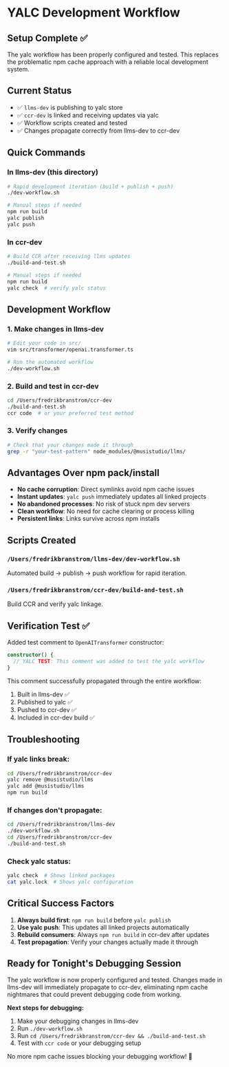 # YALC Development Workflow

## Setup Complete ✅

The yalc workflow has been properly configured and tested. This replaces the problematic npm cache approach with a reliable local development system.

## Current Status

- ✅ `llms-dev` is publishing to yalc store
- ✅ `ccr-dev` is linked and receiving updates via yalc
- ✅ Workflow scripts created and tested
- ✅ Changes propagate correctly from llms-dev to ccr-dev

## Quick Commands

### In llms-dev (this directory)
```bash
# Rapid development iteration (build + publish + push)
./dev-workflow.sh

# Manual steps if needed
npm run build
yalc publish
yalc push
```

### In ccr-dev
```bash
# Build CCR after receiving llms updates
./build-and-test.sh

# Manual steps if needed
npm run build
yalc check  # verify yalc status
```

## Development Workflow

### 1. Make changes in llms-dev
```bash
# Edit your code in src/
vim src/transformer/openai.transformer.ts

# Run the automated workflow
./dev-workflow.sh
```

### 2. Build and test in ccr-dev
```bash
cd /Users/fredrikbranstrom/ccr-dev
./build-and-test.sh
ccr code  # or your preferred test method
```

### 3. Verify changes
```bash
# Check that your changes made it through
grep -r "your-test-pattern" node_modules/@musistudio/llms/
```

## Advantages Over npm pack/install

- **No cache corruption**: Direct symlinks avoid npm cache issues
- **Instant updates**: `yalc push` immediately updates all linked projects  
- **No abandoned processes**: No risk of stuck npm dev servers
- **Clean workflow**: No need for cache clearing or process killing
- **Persistent links**: Links survive across npm installs

## Scripts Created

### `/Users/fredrikbranstrom/llms-dev/dev-workflow.sh`
Automated build → publish → push workflow for rapid iteration.

### `/Users/fredrikbranstrom/ccr-dev/build-and-test.sh`  
Build CCR and verify yalc linkage.

## Verification Test ✅

Added test comment to `OpenAITransformer` constructor:
```typescript
constructor() {
  // YALC TEST: This comment was added to test the yalc workflow  
}
```

This comment successfully propagated through the entire workflow:
1. Built in llms-dev ✅
2. Published to yalc ✅  
3. Pushed to ccr-dev ✅
4. Included in ccr-dev build ✅

## Troubleshooting

### If yalc links break:
```bash
cd /Users/fredrikbranstrom/ccr-dev
yalc remove @musistudio/llms
yalc add @musistudio/llms
npm run build
```

### If changes don't propagate:
```bash
cd /Users/fredrikbranstrom/llms-dev
./dev-workflow.sh
cd /Users/fredrikbranstrom/ccr-dev  
./build-and-test.sh
```

### Check yalc status:
```bash
yalc check  # Shows linked packages
cat yalc.lock  # Shows yalc configuration
```

## Critical Success Factors

1. **Always build first**: `npm run build` before `yalc publish`
2. **Use yalc push**: This updates all linked projects automatically
3. **Rebuild consumers**: Always `npm run build` in ccr-dev after updates
4. **Test propagation**: Verify your changes actually made it through

## Ready for Tonight's Debugging Session

The yalc workflow is now properly configured and tested. Changes made in llms-dev will immediately propagate to ccr-dev, eliminating npm cache nightmares that could prevent debugging code from working.

**Next steps for debugging:**
1. Make your debugging changes in llms-dev
2. Run `./dev-workflow.sh`  
3. Run `cd /Users/fredrikbranstrom/ccr-dev && ./build-and-test.sh`
4. Test with `ccr code` or your debugging setup

No more npm cache issues blocking your debugging workflow! 🎉